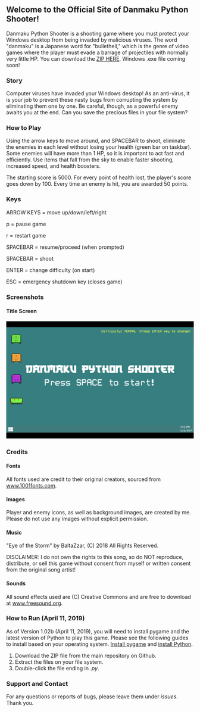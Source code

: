 ## Welcome to the Official Site of Danmaku Python Shooter!

Danmaku Python Shooter is a shooting game where you must protect your Windows desktop from being invaded by malicious viruses. The word "danmaku" is a Japanese word for "bullethell," which is the genre of video games where the player must evade a barrage of projectiles with normally very little HP. You can download the [ZIP HERE](https://github.com/ChrisRod622922/danmaku-python-shooter). Windows .exe file coming soon!

### Story

Computer viruses have invaded your Windows desktop! As an anti-virus, it is your job to prevent these nasty bugs from corrupting the system by eliminating them one by one. Be careful, though, as a powerful enemy awaits you at the end. Can you save the precious files in your file system?

### How to Play

Using the arrow keys to move around, and SPACEBAR to shoot, eliminate the enemies in each level without losing your health (green bar on taskbar). Some enemies will have more than 1 HP, so it is important to act fast and efficiently. Use items that fall from the sky to enable faster shooting, increased speed, and health boosters.

The starting score is 5000. For every point of health lost, the player's score goes down by 100. Every time an enemy is hit, you are awarded 50 points.

### Keys

ARROW KEYS = move up/down/left/right

p = pause game

r = restart game

SPACEBAR = resume/proceed (when prompted)

SPACEBAR = shoot

ENTER = change difficulty (on start)

ESC = emergency shutdown key (closes game)

### Screenshots

#### Title Screen
![Title Screen](/assets/images/screenshots/sh.png)

### Credits

#### Fonts
All fonts used are credit to their original creators, sourced from www.1001fonts.com.

#### Images
Player and enemy icons, as well as background images, are created by me. Please do not use any images without explicit permission.

#### Music
"Eye of the Storm" by BaltaZzar, (C) 2018 All Rights Reserved.

DISCLAIMER: I do not own the rights to this song, so do NOT reproduce, distribute, or sell this game without consent from myself or written consent from the original song artist!

#### Sounds
All sound effects used are (C) Creative Commons and are free to download at www.freesound.org.

### How to Run (April 11, 2019)
As of Version 1.02b (April 11, 2019), you will need to install pygame and the latest version of Python to play this game. Please see the following guides to install based on your operating system. [Install pygame](https://www.pygame.org/wiki/GettingStarted) and [install Python](https://www.python.org).

1. Download the ZIP file from the main repository on Github.
2. Extract the files on your file system.
3. Double-click the file ending in _.py_.

### Support and Contact

For any questions or reports of bugs, please leave them under _issues_. Thank you.
